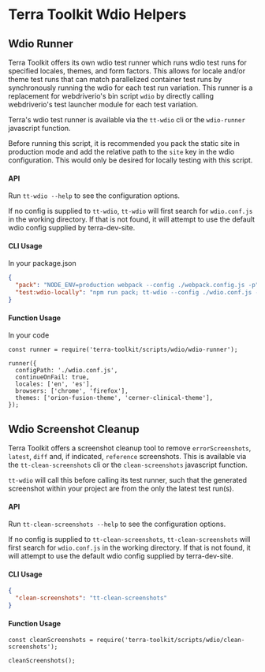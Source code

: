 # Terra Toolkit Wdio Helpers

## Wdio Runner
Terra Toolkit offers its own wdio test runner which runs wdio test runs for specified locales, themes, and form factors. This allows for locale and/or theme test runs that can match parallelized container test runs by synchronously running the wdio for each test run variation. This runner is a replacement for webdriverio's bin script `wdio` by directly calling webdriverio's test launcher module for each test variation.

Terra's wdio test runner is available via the `tt-wdio` cli or the `wdio-runner` javascript function.

Before running this script, it is recommended you pack the static site in production mode and add the relative path to the `site` key in the wdio configuration. This would only be desired for locally testing with this script.

#### API
Run ```tt-wdio --help``` to see the configuration options.

If no config is supplied to `tt-wdio`, `tt-wdio` will first search for `wdio.conf.js` in the working directory. If that is not found, it will attempt to use the default wdio config supplied by terra-dev-site.

#### CLI Usage
In your package.json
```JSON
{
  "pack": "NODE_ENV=production webpack --config ./webpack.config.js -p",
  "test:wdio-locally": "npm run pack; tt-wdio --config ./wdio.conf.js --locales ['en','es'] --themes ['orion-fusion-theme','cerner-clinical-theme']; rm -rf ./build"
}
```

#### Function Usage
In your code
```
const runner = require('terra-toolkit/scripts/wdio/wdio-runner');

runner({
  configPath: './wdio.conf.js',
  continueOnFail: true,
  locales: ['en', 'es'],
  browsers: ['chrome', 'firefox'],
  themes: ['orion-fusion-theme', 'cerner-clinical-theme'],
});
```

## Wdio Screenshot Cleanup
Terra Toolkit offers a screenshot cleanup tool to remove `errorScreenshots`, `latest`, `diff` and, if indicated, `reference` screenshots. This is available via the `tt-clean-screenshots` cli or the `clean-screenshots` javascript function.

`tt-wdio` will call this before calling its test runner, such that the generated screenshot within your project are from the only the latest test run(s).

#### API
Run ```tt-clean-screenshots --help``` to see the configuration options.

If no config is supplied to `tt-clean-screenshots`, `tt-clean-screenshots` will first search for `wdio.conf.js` in the working directory. If that is not found, it will attempt to use the default wdio config supplied by terra-dev-site.

#### CLI Usage
```JSON
{
  "clean-screenshots": "tt-clean-screenshots"
}
```

#### Function Usage
```
const cleanScreenshots = require('terra-toolkit/scripts/wdio/clean-screenshots');

cleanScreenshots();
```
